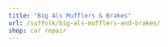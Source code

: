 ```yaml
---
title: "Big Als Mufflers & Brakes"
url: /suffolk/big-als-mufflers-and-brakes/
shop: car repair
---
```

